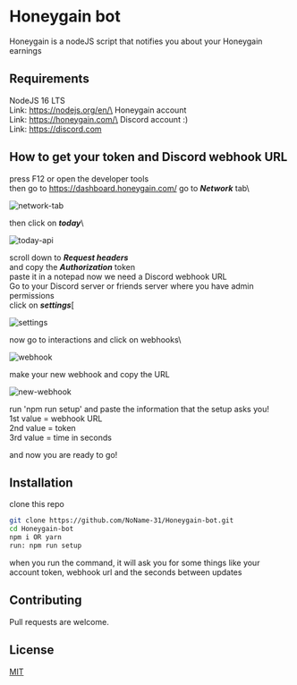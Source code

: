 # Honeygain bot

Honeygain is a nodeJS script that notifies you about your Honeygain earnings

## Requirements
NodeJS 16 LTS\
Link: https://nodejs.org/en/\
Honeygain account\
Link: https://honeygain.com/\
Discord account :)\
Link: https://discord.com

## How to get your token and Discord webhook URL
press F12 or open the developer tools\
then go to https://dashboard.honeygain.com/
go to ***Network*** tab\

![network-tab](https://i.ibb.co/FghbN92/network.png)

then click on ***today***\

![today-api](https://i.ibb.co/HHgMGkp/earnings.png)

scroll down to ***Request headers***\
and copy the ***Authorization*** token\
paste it in a notepad
now we need a Discord webhook URL\
Go to your Discord server or friends server where you have admin permissions\
click on ***settings***[

![settings](https://i.ibb.co/YP0cwD0/settings.png)

now go to interactions and click on webhooks\

![webhook](https://i.ibb.co/850ZbCT/webhook.png)

make your new webhook and copy the URL

![new-webhook](https://i.ibb.co/ykPGB0j/webhook-New.png)


run 'npm run setup' and paste the information that the setup asks you!\
1st value = webhook URL\
2nd value = token\
3rd value = time in seconds

and now you are ready to go!

## Installation

clone this repo

```bash
git clone https://github.com/NoName-31/Honeygain-bot.git
cd Honeygain-bot
npm i OR yarn
run: npm run setup
```
when you run the command, it will ask you for some things like your account token, webhook url and the seconds between updates

## Contributing
Pull requests are welcome.

## License
[MIT](https://choosealicense.com/licenses/mit/)
